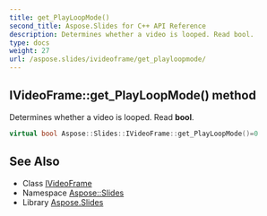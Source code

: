 ```yaml
---
title: get_PlayLoopMode()
second_title: Aspose.Slides for C++ API Reference
description: Determines whether a video is looped. Read bool.
type: docs
weight: 27
url: /aspose.slides/ivideoframe/get_playloopmode/
---
```

## IVideoFrame::get_PlayLoopMode() method


Determines whether a video is looped. Read **bool**.

```cpp
virtual bool Aspose::Slides::IVideoFrame::get_PlayLoopMode()=0
```

## See Also

* Class [IVideoFrame](../)
* Namespace [Aspose::Slides](../../)
* Library [Aspose.Slides](../../../)